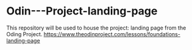# Odin---Project-landing-page
This repository will be used to house the project: landing page from the Oding Project. 
https://www.theodinproject.com/lessons/foundations-landing-page
